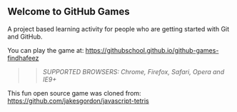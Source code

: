 ## Welcome to GitHub Games

A project based learning activity for people who are getting started with Git and GitHub.

You can play the game at: https://githubschool.github.io/github-games-findhafeez

>> _*SUPPORTED BROWSERS*: Chrome, Firefox, Safari, Opera and IE9+_

This fun open source game was cloned from: https://github.com/jakesgordon/javascript-tetris
